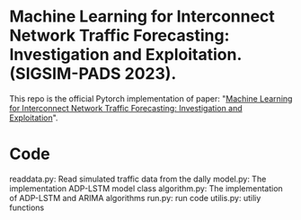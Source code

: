 # Machine Learning for Interconnect Network Traffic Forecasting: Investigation and Exploitation. (SIGSIM-PADS 2023).
This repo is the official Pytorch implementation of paper: "[Machine Learning for Interconnect Network Traffic Forecasting: Investigation and Exploitation](https://xiongxiaoxu.github.io/publications/PADS23_ML.pdf)".

# Code
readdata.py: Read simulated traffic data from the dally
model.py: The implementation ADP-LSTM model class
algorithm.py: The implementation of ADP-LSTM and ARIMA algorithms
run.py: run code
utilis.py: utiliy functions
